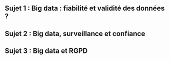 ## Sujet 1 : Big data : fiabilité et validité des données ?
## Sujet 2 : Big data, surveillance et confiance

## Sujet 3 : Big data et RGPD


